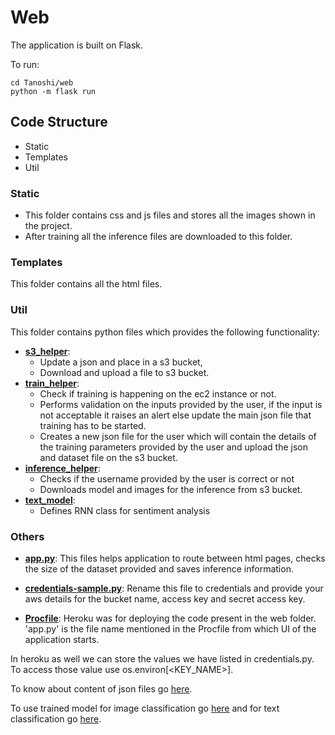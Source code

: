 # Web

The application is built on Flask.

To run:
```
cd Tanoshi/web
python -m flask run
```

## Code Structure

- Static
- Templates
- Util

### Static

- This folder contains css and js files and stores all the images shown in the project. 
- After training all the inference files are downloaded to this folder.


### Templates

This folder contains all the html files.

### Util

This folder contains python files which provides the following functionality:

- **[s3_helper](util/s3_helper.py)**:
  - Update a json and place in a s3 bucket,
  - Download and upload a file to s3 bucket.
- **[train_helper](util/train_helper.py)**:
  - Check if training is happening on the ec2 instance or not.
  - Performs validation on the inputs provided by the user, if the input is not acceptable it raises an alert else update the main json file that training has to be started.
  - Creates a new json file for the user which will contain the details of the training parameters provided by the user and upload the json and dataset file on the s3 bucket.
- **[inference_helper](util/inference_helper.py)**:
  - Checks if the username provided by the user is correct or not
  - Downloads model and images for the inference from s3 bucket.
- **[text_model](util/text_model.py)**:
  - Defines RNN class for sentiment analysis

### Others

- **[app.py](app.py)**: This files helps application to route between html pages, checks the size of the dataset provided and saves inference information.

- **[credentials-sample.py](credentials-sample.py)**: Rename this file to credentials and provide your aws details for the bucket name, access key and secret access key.

- **[Procfile](Procfile)**: Heroku was for deploying the code present in the web folder. 'app.py' is the file name mentioned in the Procfile from which UI of the application starts.

In heroku as well we can store the values we have listed in credentials.py. To access those value use os.environ[<KEY_NAME>].

To know about content of json files go [here](../data_json/README.md).  

To use trained model for image classification go [here](https://github.com/rvk007/Tanoshi/blob/986350622707028447238d180a1d564749c463d3/web/app.py#L86) and for text classification go [here](https://github.com/rvk007/Tanoshi/blob/986350622707028447238d180a1d564749c463d3/web/app.py#L142).  
